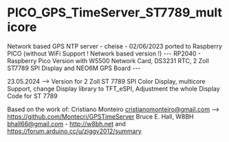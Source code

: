 
# PICO_GPS_TimeServer_ST7789_multicore
 
Network based GPS NTP server - cheise - 02/06/2023 ported to Raspberry PICO (without WiFi Support ! Network based version !)
--- RP2040 - Raspberry Pico Version with W5500 Network Card, DS3231 RTC, 2 Zoll ST7789 SPI Display and NEO6M GPS Board ---

23.05.2024 --> Version for 2 Zoll ST 7789 SPI Color Display, multicore Support, change Display library to TFT_eSPI, Adjustment the whole Display Code for ST 7789 

Based on the work of:
Cristiano Monteiro <cristianomonteiro@gmail.com> --> https://github.com/Montecri/GPSTimeServer
Bruce E. Hall, W8BH <bhall66@gmail.com> - http://w8bh.net
and
https://forum.arduino.cc/u/ziggy2012/summary


